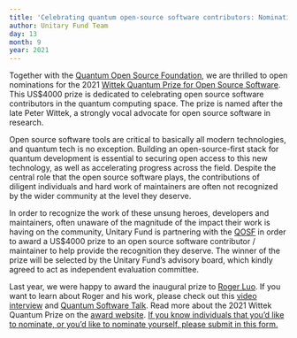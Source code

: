 ```yaml
---
title: 'Celebrating quantum open-source software contributors: Nominations open for the 2021 Wittek Quantum Prize for Open Source Software'
author: Unitary Fund Team
day: 13
month: 9
year: 2021
--- 
```


Together with the [Quantum Open Source Foundation](https://qosf.org/), we are thrilled to open nominations for the 2021 [Wittek Quantum Prize for Open Source Software](https://wittekprize.com/#nominate). This US$4000 prize is dedicated to celebrating open source software contributors in the quantum computing space. The prize is named after the late Peter Wittek, a strongly vocal advocate for open source software in research.  
  
Open source software tools are critical to basically all modern technologies, and quantum tech is no exception. Building an open-source-first stack for quantum development is essential to securing open access to this new technology, as well as accelerating progress across the field. Despite the central role that the open source software plays, the contributions of diligent individuals and hard work of maintainers are often not recognized by the wider community at the level they deserve.  
  
In order to recognize the work of these unsung heroes, developers and maintainers, often unaware of the magnitude of the impact their work is having on the community, Unitary Fund is partnering with the [QOSF](https://qosf.org) in order to award a US$4000 prize to an open source software contributor / maintainer to help provide the recognition they deserve. The winner of the prize will be selected by the Unitary Fund’s advisory board, which kindly agreed to act as independent evaluation committee.  
  
Last year, we were happy to award the inaugural prize to [Roger Luo](https://rogerluo.dev/). If you want to learn about Roger and his work, please check out this [video interview](https://www.youtube.com/watch?v=l-S2RfWoTr4) and [Quantum Software Talk](https://youtu.be/_ty8GSk7LdA). Read more about the 2021 Wittek Quantum Prize on the [award website](https://wittekprize.com/#nominate). [If you know individuals that you’d like to nominate, or you’d like to nominate yourself, please submit in this form.](https://wittekprize.com/#nominate)
